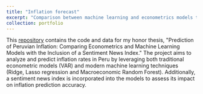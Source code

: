 ```yaml
---
title: "Inflation forecast"
excerpt: "Comparison between machine learning and econometrics models to forecast inflation<br/><img src='/images/inflation-prediction.png'>"
collection: portfolio
---
```


This [repository](https://github.com/vedube/forecasting_inflation) contains the code and data for my honor thesis, "Prediction of Peruvian Inflation: Comparing Econometrics and Machine Learning Models with the Inclusion of a Sentiment News Index." The project aims to analyze and predict inflation rates in Peru by leveraging both traditional econometric models (VAR) and modern machine learning techniques (Ridge, Lasso regression and Macroeconomic Random Forest). Additionally, a sentiment news index is incorporated into the models to assess its impact on inflation prediction accuracy.